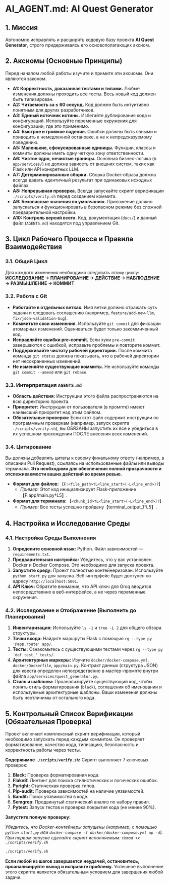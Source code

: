 # AI_AGENT.md: AI Quest Generator

## 1. Миссия

Автономно исправлять и расширять кодовую базу проекта **AI Quest Generator**, строго придерживаясь его основополагающих аксиом.

## 2. Аксиомы (Основные Принципы)

Перед началом любой работы изучите и примите эти аксиомы. Они являются законом.

*   **A1: Корректность, доказанная тестами и типами.** Любые изменения должны проходить все тесты. Весь новый код должен быть типизирован.
*   **A2: Читаемость за ≤ 60 секунд.** Код должен быть интуитивно понятным для других разработчиков.
*   **A3: Единый источник истины.** Избегайте дублирования кода и конфигураций. Используйте переменные окружения для конфигурации, где это применимо.
*   **A4: Быстрое и громкое падение.** Ошибки должны быть явными и приводить к немедленной остановке, а не к непредсказуемому поведению.
*   **A5: Маленькие, сфокусированные единицы.** Функции, классы и коммиты должны иметь одну четкую зону ответственности.
*   **A6: Чистое ядро, нечистые границы.** Основная бизнес-логика (в `app/services/`) не должна зависеть от внешних систем, таких как Flask или API конкретных LLM.
*   **A7: Детерминированные сборки.** Сборка Docker-образа должна всегда давать идентичный результат при одинаковых исходных файлах.
*   **A8: Непрерывная проверка.** Всегда запускайте скрипт верификации `./scripts/verify.sh` перед созданием коммита.
*   **A9: Безопасные значения по умолчанию.** Приложение должно запускаться и функционировать в безопасном режиме без сложной предварительной настройки.
*   **A10: Контроль версий всего.** Код, документация (`docs/`) и данный файл (`AGENTS.md`) находятся под управлением Git.

## 3. Цикл Рабочего Процесса и Правила Взаимодействия

### 3.1. Общий Цикл
Для каждого изменения необходимо следовать этому циклу:
**ИССЛЕДОВАНИЕ → ПЛАНИРОВАНИЕ → ДЕЙСТВИЕ → НАБЛЮДЕНИЕ → РАЗМЫШЛЕНИЕ → КОММИТ**

### 3.2. Работа с Git
*   **Работайте в отдельных ветках.** Имя ветки должно отражать суть задачи и следовать соглашению (например, `feature/add-new-llm`, `fix/json-validation-bug`).
*   **Коммитьте свои изменения.** Используйте `git commit` для фиксации атомарных изменений. Оцениваться будет только закоммиченный код.
*   **Исправляйте ошибки pre-commit.** Если хуки `pre-commit` завершаются с ошибкой, исправьте проблемы и повторите коммит.
*   **Поддерживайте чистоту рабочей директории.** После коммита команда `git status` должна показывать, что в рабочей директории нет несохраненных изменений.
*   **Не изменяйте существующие коммиты.** Не используйте команды `git commit --amend` или `git rebase`.

### 3.3. Интерпретация `AGENTS.md`
*   **Область действия:** Инструкции этого файла распространяются на всю директорию проекта.
*   **Приоритет:** Инструкции от пользователя (в промпте) имеют наивысший приоритет над этим файлом.
*   **Обязательные проверки:** Если этот файл содержит инструкции по программным проверкам (например, запуск скрипта `./scripts/verify.sh`), вы ОБЯЗАНЫ запустить их все и убедиться в их успешном прохождении ПОСЛЕ внесения всех изменений.

### 3.4. Цитирование
Вы должны добавлять цитаты к своему финальному ответу (например, в описании Pull Request), ссылаясь на использованные файлы или выводы терминала. **Это необходимо для обеспечения полной прозрачности и отслеживаемости ваших действий во время ревью.**

*   **Формат для файлов:** `【F:<file_path>†L<line_start>(-L<line_end>)?】`
    *   *Пример:* Этот код инициализирует Flask-приложение【F:app/main.py†L5】.
*   **Формат для терминала:** `【<chunk_id>†L<line_start>(-L<line_end>)?】`
    *   *Пример:* Все тесты успешно пройденy【terminal_output_1†L5】.

## 4. Настройка и Исследование Среды

### 4.1. Настройка Среды Выполнения
1.  **Определите основной язык:** Python. Файл зависимостей — `requirements.txt`.
2.  **Предварительная настройка:** Убедитесь, что у вас установлен Docker и Docker Compose. Это необходимо для запуска проекта.
3.  **Запустите среду:** Проект полностью контейнеризован. Используйте `python start.py` для запуска. Веб-интерфейс будет доступен по адресу `http://localhost:5001`.
4.  **API Ключ:** Обратите внимание, что API ключ для Groq вводится непосредственно в веб-интерфейсе, а не через переменные окружения.

### 4.2. Исследование и Отображение (Выполнить до Планирования)
1.  **Инвентаризация:** Используйте `ls -1` и `tree -L 2` для общего обзора структуры.
2.  **Точки входа:** Найдите маршруты Flask с помощью `rg --type py '@app.route' app/`.
3.  **Тесты:** Ознакомьтесь с существующими тестами через `rg --type py 'def test_' tests/`.
4.  **Архитектурные маркеры:** Изучите `docker/docker-compose.yml`, `docker/Dockerfile`, `app/main.py`. Контракт данных (структура JSON) для квеста определен непосредственно в мастер-промпте внутри файла `app/services/quest_generator.py`.
5.  **Стиль и шаблоны:** Проанализируйте существующий код, чтобы понять стиль форматирования (`black`), соглашения об именовании и используемые архитектурные шаблоны. Ваши изменения должны быть неотличимы от остального кода.

## 5. Контрольный Список Верификации (Обязательная Проверка)

Проект включает комплексный скрипт верификации, который необходимо запускать перед каждым коммитом. Он проверяет форматирование, качество кода, типизацию, безопасность и корректность работы через тесты.

**Содержимое `./scripts/verify.sh`:**
Скрипт выполняет 7 ключевых проверок:
1.  **Black:** Проверка форматирования кода.
2.  **Flake8:** Линтинг для поиска стилистических и логических ошибок.
3.  **Pyright:** Статическая проверка типов.
4.  **Pip-audit:** Проверка зависимостей на наличие уязвимостей.
5.  **Bandit:** Поиск уязвимостей в коде.
6.  **Semgrep:** Продвинутый статический анализ по набору правил.
7.  **Pytest:** Запуск тестов и проверка покрытия кода (не менее 90%).

**Запустите полную проверку:**

*Убедитесь, что Docker-контейнеры запущены (например, с помощью `python start.py` или `docker-compose -f docker/docker-compose.yml up -d`).*
*При первом запуске сделайте скрипт исполняемым: `chmod +x ./scripts/verify.sh`*

```bash
./scripts/verify.sh
```

**Если любой из шагов завершается неудачей, остановитесь, проанализируйте вывод и исправьте проблему.** Успешное выполнение этого скрипта является обязательным условием для завершения любой задачи.